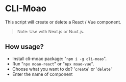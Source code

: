 # CLI-Moao

This script will create or delete a React / Vue component.

> Note: Use with Next.js or Nuxt.js.

## How usage?

- Install cli-moao package: "`npm i -g cli-moao`".
- Run "`npx moao-react`" or "`npx moao-vue`".
- Choose what you want to do? '`create`' or '`delete`'
- Enter the name of component
